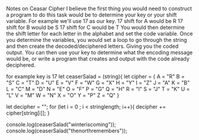 Notes on Ceasar Cipher
I believe the first thing you would need to construct a program to do this task would
be to determine your key or your shift variable. For example we'll use 17 as our key.
17 shift for A would be R
17 shift for B would be S
17 shift for C would be T
You would then determine the shift letter for each letter in the alphabet and set the
code variable.
Once you determine the variables, you would set a loop to go through the string and then create the decoded/deciphered letters. Giving you the coded output. You can then use your key
to determine what the encoding message would be, or write a program that creates and output with the code already deciphered.

for example key is 17
let ceaserSalad = (string){
let cipher = {
  A = "R"
  B = "S"
  C = "T"
  D = "U"
  E = "V"
  F = "W"
  G = "X"
  H = "Y"
  I = "Z"
  J = "A"
  K = "B"
  L = "C"
  M = "D"
  N = "E"
  O = "F"
  P = "G"
  Q = "H"
  R = "I"
  S = "J"
  T = "K"
  U = "L"
  V = "M"
  W = "N"
  X = "O"
  Y = "P"
  Z = "Q"
}

let decipher = "";
for (let i = 0 ; i < stringlength; i++){
  decipher += cipher[string[i]];
}

console.log(ceaserSalad("winteriscoming"));
console.log(ceaserSalad("thenorthremembers"));

